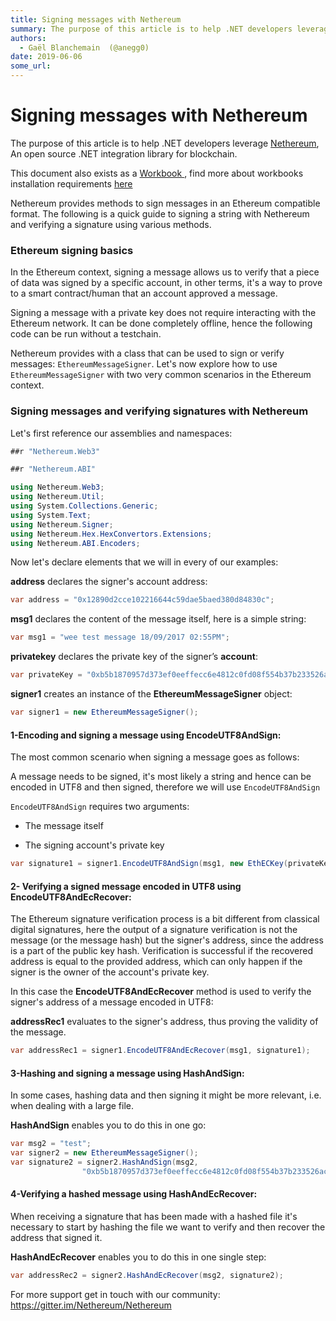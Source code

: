 ```yaml
---
title: Signing messages with Nethereum
summary: The purpose of this article is to help .NET developers leverage Nethereum, An open source .NET integration library for blockchain. This document also exists as a Workbook , find more about workbooks installation requirements here Nethereum provides methods to sign messages in an Ethereum compatible format. The following is a quick guide to signing a string with Nethereum and verifying a signature using various methods. Ethereum signing basics In the Ethereum context, signing a message allows us
authors:
  - Gaël Blanchemain  (@anegg0)
date: 2019-06-06
some_url: 
---
```


# Signing messages with Nethereum




The purpose of this article is to help .NET developers leverage  [Nethereum](https://nethereum.com/), An open source .NET integration library for blockchain.

This document also exists as a [ Workbook ](https://github.com/Nethereum/Nethereum.Workbooks/blob/master/docs/nethereum-signing-messages.workbook), find more about workbooks installation requirements  [here](https://docs.microsoft.com/en-us/xamarin/tools/workbooks/install)

Nethereum provides methods to sign messages in an Ethereum compatible format. The following is a quick guide to signing a string with Nethereum and verifying a signature using various methods.

### Ethereum signing basics

In the Ethereum context, signing a message allows us to verify that a piece of data was signed by a specific account, in other terms, it's a way to prove to a smart contract/human that an account approved a message.

Signing a message with a private key does not require interacting with the Ethereum network. It can be done completely offline, hence the following code can be run without a testchain.

Nethereum provides with a class that can be used to sign or verify messages: `EthereumMessageSigner`.
Let's now explore how to use `EthereumMessageSigner` with two very common scenarios in the Ethereum context.

### Signing messages and verifying signatures with Nethereum

Let's first reference our assemblies and namespaces:

```csharp
##r "Nethereum.Web3"
```

```csharp
##r "Nethereum.ABI"
```

```csharp
using Nethereum.Web3;
using Nethereum.Util;
using System.Collections.Generic;
using System.Text;
using Nethereum.Signer;
using Nethereum.Hex.HexConvertors.Extensions;
using Nethereum.ABI.Encoders;
```

Now let's declare elements that we will in every of our examples:

**address** declares the signer's account address:

```csharp
var address = "0x12890d2cce102216644c59dae5baed380d84830c";
```

**msg1** declares the content of the message itself, here is a simple string:

```csharp
var msg1 = "wee test message 18/09/2017 02:55PM";
```

**privatekey** declares the private key of the signer’s **account**:

```csharp
var privateKey = "0xb5b1870957d373ef0eeffecc6e4812c0fd08f554b37b233526acc331bf1544f7";
```

**signer1** creates an instance of the **EthereumMessageSigner** object:

```csharp
var signer1 = new EthereumMessageSigner();
```

#### 1-Encoding and signing a message using EncodeUTF8AndSign:

The most common scenario when signing a message goes as follows:

A message needs to be signed, it's most likely a string and hence can be encoded in UTF8 and then signed, therefore we will use `EncodeUTF8AndSign`

`EncodeUTF8AndSign` requires two arguments:

* The message itself

* The signing account's private key

```csharp
var signature1 = signer1.EncodeUTF8AndSign(msg1, new EthECKey(privateKey));
```

#### 2- Verifying a signed message encoded in UTF8 using EncodeUTF8AndEcRecover:

The Ethereum signature verification process is a bit different from classical digital signatures, here the output of a signature verification is not the message (or the message hash) but the signer's address, since the address is a part of the public key hash.
Verification is successful if the recovered address is equal to the provided address, which can only happen if the signer is the owner of the account's private key.

In this case the **EncodeUTF8AndEcRecover** method is used to verify the signer's address of a message encoded in UTF8:

**addressRec1** evaluates to the signer's address, thus proving the validity of the message.

```csharp
var addressRec1 = signer1.EncodeUTF8AndEcRecover(msg1, signature1);
```

#### 3-Hashing and signing a message using **HashAndSign**:

In some cases, hashing data and then signing it might be more relevant, i.e. when dealing with a large file.

**HashAndSign** enables you to do this in one go:

```csharp
var msg2 = "test";
var signer2 = new EthereumMessageSigner();
var signature2 = signer2.HashAndSign(msg2,
                "0xb5b1870957d373ef0eeffecc6e4812c0fd08f554b37b233526acc331bf1544f7");
```

#### 4-Verifying a hashed message using **HashAndEcRecover**:

When receiving a signature that has been made with a hashed file it's necessary to start by hashing the file we want to verify and then recover the address that signed it.

**HashAndEcRecover** enables you to do this in one single step:

```csharp
var addressRec2 = signer2.HashAndEcRecover(msg2, signature2);
```
For more support get in touch with our community:  https://gitter.im/Nethereum/Nethereum
